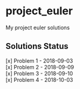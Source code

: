 # project_euler

My project euler solutions 

## Solutions Status

[x] Problem 1 - 2018-09-03  
[x] Problem 2 - 2018-09-09  
[x] Problem 3 - 2018-09-10  
[x] Problem 4 - 2018-10-03

